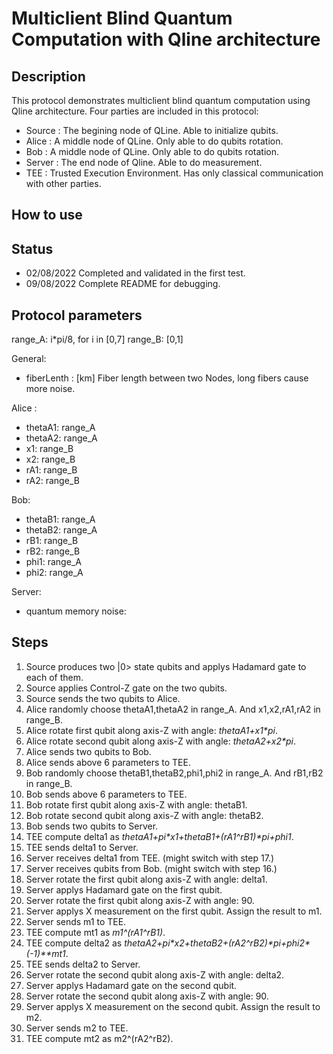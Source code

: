 # Multiclient Blind Quantum Computation with Qline architecture

## Description
 This protocol demonstrates multiclient blind quantum computation using Qline architecture.
 Four parties are included in this protocol:
 - Source : The begining node of QLine. Able to initialize qubits.
 - Alice  : A middle node of QLine. Only able to do qubits rotation.
 - Bob    : A middle node of QLine. Only able to do qubits rotation.
 - Server : The end node of Qline. Able to do measurement.
 - TEE    : Trusted Execution Environment. Has only classical communication with other parties.

## How to use
  

## Status
- 02/08/2022 Completed and validated in the first test.
- 09/08/2022 Complete README for debugging.


## Protocol parameters

range_A: i*pi/8, for i in [0,7]
range_B: [0,1]

General:
- fiberLenth  : [km] Fiber length between two Nodes, long fibers cause more noise.

Alice :
- thetaA1: range_A
- thetaA2: range_A
- x1: range_B
- x2: range_B
- rA1: range_B
- rA2: range_B

Bob:
- thetaB1: range_A
- thetaB2: range_A
- rB1: range_B
- rB2: range_B
- phi1: range_A
- phi2: range_A

Server:
- quantum memory noise: 



## Steps



1. Source produces two |0> state qubits and applys Hadamard gate to each of them.
2. Source applies Control-Z gate on the two qubits.
3. Source sends the two qubits to Alice.
4. Alice randomly choose thetaA1,thetaA2 in range_A. And x1,x2,rA1,rA2 in range_B.
5. Alice rotate first qubit along axis-Z with angle: *thetaA1+x1\*pi*.
6. Alice rotate second qubit along axis-Z with angle: *thetaA2+x2\*pi*.
7. Alice sends two qubits to Bob.
8. Alice sends above 6 parameters to TEE. 
9. Bob randomly choose thetaB1,thetaB2,phi1,phi2 in range_A. And rB1,rB2 in range_B.
10. Bob sends above 6 parameters to TEE. 
11. Bob rotate first qubit along axis-Z with angle: thetaB1.
12. Bob rotate second qubit along axis-Z with angle: thetaB2.
13. Bob sends two qubits to Server.
14. TEE compute delta1 as *thetaA1+pi\*x1+thetaB1+(rA1^rB1)\*pi+phi1*.
15. TEE sends delta1 to Server.
16. Server receives delta1 from TEE. (might switch with step 17.)
17. Server receives qubits from Bob. (might switch with step 16.)
18. Server rotate the first qubit along axis-Z with angle: delta1.
19. Server applys Hadamard gate on the first qubit.
20. Server rotate the first qubit along axis-Z with angle: 90.
21. Server applys X measurement on the first qubit. Assign the result to m1. 
22. Server sends m1 to TEE.
23. TEE compute mt1 as *m1^(rA1^rB1)*.
24. TEE compute delta2 as *thetaA2+pi\*x2+thetaB2+(rA2^rB2)\*pi+phi2\*(-1)\*\*mt1*.
25. TEE sends delta2 to Server.
26. Server rotate the second qubit along axis-Z with angle: delta2.
27. Server applys Hadamard gate on the second qubit.
28. Server rotate the second qubit along axis-Z with angle: 90.
29. Server applys X measurement on the second qubit. Assign the result to m2. 
30. Server sends m2 to TEE.
31. TEE compute mt2 as m2^(rA2^rB2).




